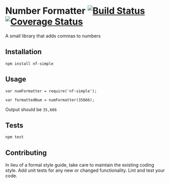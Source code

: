 Number Formatter
[![Build Status](https://travis-ci.org/alexander-kucheryavenko/number-formatter.svg?branch=master)](https://travis-ci.org/alexander-kucheryavenko/number-formatter)
[![Coverage Status](https://coveralls.io/repos/github/alexander-kucheryavenko/number-formatter/badge.svg)](https://coveralls.io/github/alexander-kucheryavenko/number-formatter)
=========

A small library that adds commas to numbers

## Installation

  `npm install nf-simple`

## Usage

    var numFormatter = require('nf-simple');

    var formattedNum = numFormatter(35666);
  
  
  Output should be `35,666`


## Tests

  `npm test`

## Contributing

In lieu of a formal style guide, take care to maintain the existing coding style. Add unit tests for any new or changed functionality. Lint and test your code.
